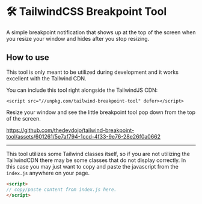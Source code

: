 # 🛠️ TailwindCSS Breakpoint Tool

A simple breakpoint notification that shows up at the top of the screen when you resize your window and hides after you stop resizing.

## How to use

This tool is only meant to be utilized during development and it works excellent with the Tailwind CDN.

You can include this tool right alongside the TailwindJS CDN:

```
<script src="//unpkg.com/tailwind-breakpoint-tool" defer></script>
```
Resize your window and see the little breakpoint tool pop down from the top of the screen.

https://github.com/thedevdojo/tailwind-breakpoint-tool/assets/601261/5e7af794-1ccd-4f33-9e76-28e26f0a0662

---

This tool utilizes some Tailwind classes itself, so if you are not utilizing the TailwindCDN there may be some classes that do not display correctly. In this case you may just want to copy and paste the javascript from the `index.js` anywhere on your page.

```html
<script>
// copy/paste content from index.js here.
</script>
```
